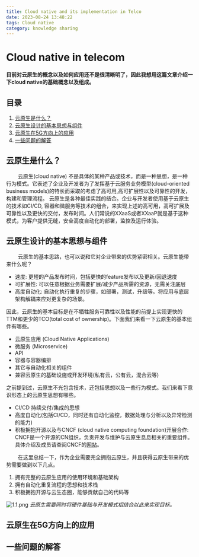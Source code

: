 ```yaml
---
title: Cloud native and its implementation in Telco
date: 2023-08-24 13:48:22
tags: Cloud native
category: knowledge sharing
---
```

# Cloud native in telecom 

**目前对云原生的概念以及如何应用还不是很清晰明了，因此我想用这篇文章介绍一下cloud native的基础概念以及组成。**
## 目录
1. [云原生是什么？](#云原生是什么？)
2. [云原生设计的基本思想与组件](#云原生设计的基本思想与组件)
3. [云原生在5G方向上的应用](云原生在5G方向上的应用)
4. [一些问题的解答](#一些问题的解答)



## 云原生是什么？
&nbsp;&nbsp;&nbsp;&nbsp;&nbsp;&nbsp;&nbsp;&nbsp;云原生(cloud native) 不是具体的某种产品或技术，而是一种思想，是一种行为模式。它表述了企业及开发者为了发挥基于云服务业务模型(cloud-oriented business models)的特长而采取的考虑了高可用,高可扩展性以及可靠性的开发，构建和管理流程。 云原生是各种最佳实践的结合。企业与开发者使用基于云原生的技术如CI/CD, 容器和微服务等技术的组合，来实现上述的高可用，高可扩展及可靠性以及更快的交付，发布时间。人们常说的XXaaS或者XXaaP就是基于这种模式，为客户提供无缝，安全高度自动化的部署，监控及运行体验。


## 云原生设计的基本思想与组件
&nbsp;&nbsp;&nbsp;&nbsp;&nbsp;&nbsp;&nbsp;&nbsp;云原生的基本思路，也可以说和它对企业带来的优势紧密相关。云原生能带来什么呢？
- 速度: 更短的产品发布时间，包括更快的feature发布以及更新/回退速度
- 可扩展性: 可以任意根据业务需要扩展/减少产品所需的资源，无需关注底层
- 高度自动化: 自动化执行重复的步骤，如部署，测试，升级等。将应用与底层架构解耦来应对更复杂的场景。

因此，云原生的基本目标是在不牺牲服务可靠性以及性能的前提上实现更快的TTM和更少的TCO(total cost of ownership)。下面我们来看一下云原生的基本组件有哪些。

- 云原生应用 (Cloud Native Applications)
- 微服务 (Microservice)
- API
- 容器与容器编排
- 其它与自动化相关的组件
- 兼容云原生的基础设施或开发环境(私有云，公有云，混合云等)

之前提到过，云原生不光包含技术，还包括思想以及一些行为模式。我们来看下意识形态上的云原生思想有哪些。
- CI/CD 持续交付/集成的思想
- 高度自动化(包括CI/CD，同时还有自动化监控，数据处理与分析以及异常检测的能力)
- 积极拥抱开源以及与CNCF (cloud native computing foundation)开展合作: CNCF是一个开源的CN组织，负责开发与维护与云原生息息相关的重要组件。具体介绍及成员请查阅CNCF的[网站](https://www.cncf.io/)。

&nbsp;&nbsp;&nbsp;&nbsp;&nbsp;&nbsp;&nbsp;&nbsp;在这里总结一下，作为企业需要完全拥抱云原生，并且获得云原生带来的优势需要做到以下几点。

1. 拥有完整的云原生应用的使用环境和基础架构
2. 拥有自动化重复流程的思想和技术栈
3. 积极拥抱开源与云生态圈，能够贡献自己的代码等

![1.1.png](https://s2.loli.net/2023/08/24/smOyHMjN7Q96wtl.png)
*云原生需要同时将硬件基础与开发模式相结合以此来实现目标。*

## 云原生在5G方向上的应用
## 一些问题的解答